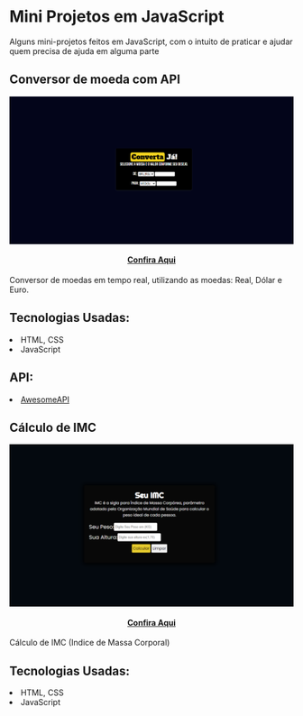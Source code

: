 # Mini Projetos em JavaScript
 Alguns mini-projetos feitos em JavaScript, com o intuito de praticar e ajudar quem precisa de ajuda em alguma parte

 ## Conversor de moeda com API
 <img src="./img/converta-ja.PNG" width="1000" align="center">
 <h4 align="center"> <a href="https://pedrosrc.github.io/Treinos-em-JavaScript/CONVERSOR_DE_MOEDA/">Confira Aqui</a> </h4>
 <p>Conversor de moedas em tempo real, utilizando as moedas: Real, Dólar e Euro.</p>
<h2>Tecnologias Usadas:</h2>

<li>HTML, CSS
<li>JavaScript

<h2>API:</h2>
<li> <a href="https://docs.awesomeapi.com.br/api-de-moedas">AwesomeAPI</a>

 ## Cálculo de IMC
 <img src="./img/imc.PNG" width="1000" align="center">
 <h4 align="center"> <a href="https://pedrosrc.github.io/Treinos-em-JavaScript/IMC/">Confira Aqui</a> </h4>
 <p>Cálculo de IMC (Indice de Massa Corporal)</p>
<h2>Tecnologias Usadas:</h2>

<li>HTML, CSS
<li>JavaScript



